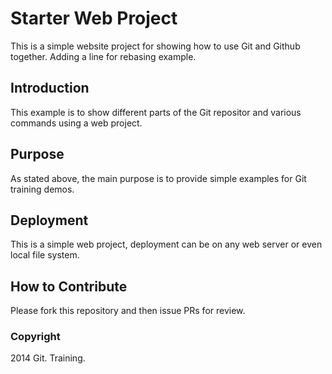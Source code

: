 # Starter Web Project

This is a simple website project for showing how to use Git and Github together. Adding a line for rebasing example.

## Introduction

This example is to show different parts of the Git repositor and various commands using a web project.

## Purpose

As stated above, the main purpose is to provide simple examples for Git training demos.

## Deployment

This is a simple web project, deployment can be on any web server or even local file system.

## How to Contribute

Please fork this repository and then issue PRs for review.

### Copyright

2014 Git. Training.